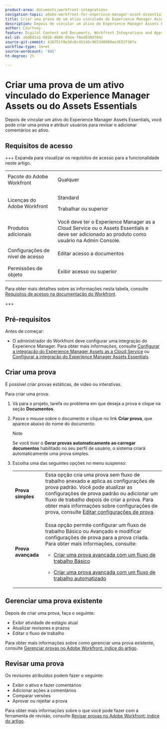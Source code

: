 ```yaml
---
product-area: documents;workfront-integrations
navigation-topic: adobe-workfront-for-experince-manager-asset-essentials
title: Criar uma prova de um ativo vinculado do Experience Manager Assets ou do Assets Essentials
description: Depois de vincular um ativo do Experience Manager Assets Essentials, você pode criar uma prova e atribuir usuários para revisar e adicionar comentários ao ativo.
author: Courtney
feature: Digital Content and Documents, Workfront Integrations and Apps
exl-id: abd641a1-081b-4b86-95ee-f0ed030d704c
source-git-commit: 430751f0e38c6c45145c965398990ee3652f36fe
workflow-type: tm+mt
source-wordcount: '441'
ht-degree: 2%

---
```


# Criar uma prova de um ativo vinculado do Experience Manager Assets ou do Assets Essentials

Depois de vincular um ativo do Experience Manager Assets Essentials, você pode criar uma prova e atribuir usuários para revisar e adicionar comentários ao ativo.

## Requisitos de acesso

<!-- Audited: 4/2025 -->

+++ Expanda para visualizar os requisitos de acesso para a funcionalidade neste artigo.

<table style="table-layout:auto"> 
 <col> 
 <col> 
 <tbody> 
  <tr> 
   <td role="rowheader">Pacote do Adobe Workfront</td> 
   <td> <p> Qualquer</p> </td> 
  </tr> 
  <tr> 
   <td role="rowheader">Licenças do Adobe Workfront</td> 
   <td> 
   <p>Standard</p>
   <p>Trabalhar ou superior</p>
    </td> 
  </tr> 
  <tr> 
   <td role="rowheader">Produtos adicionais</td> 
   <td>Você deve ter o Experience Manager as a Cloud Service ou o Assets Essentials e deve ser adicionado ao produto como usuário na Admin Console. </td> 
  </tr> 
  <tr> 
   <td role="rowheader">Configurações de nível de acesso</td> 
   <td> <p>Editar acesso a documentos</p> </td> 
  </tr> 
  <tr> 
   <td role="rowheader">Permissões de objeto</td> 
   <td> <p>Exibir acesso ou superior</p>  </td> 
  </tr> 
 </tbody> 
</table>

Para obter mais detalhes sobre as informações nesta tabela, consulte [Requisitos de acesso na documentação do Workfront](/help/quicksilver/administration-and-setup/add-users/access-levels-and-object-permissions/access-level-requirements-in-documentation.md).

+++

## Pré-requisitos

Antes de começar:

* O administrador do Workfront deve configurar uma integração do Experience Manager. Para obter mais informações, consulte [Configurar a integração do Experience Manager Assets as a Cloud Service](/help/quicksilver/administration-and-setup/configure-integrations/configure-aacs-integration.md) ou [Configurar a integração do Experience Manager Assets Essentials](/help/quicksilver/documents/adobe-workfront-for-experience-manager-assets-essentials/setup-asset-essentials.md).

## Criar uma prova

É possível criar provas estáticas, de vídeo ou interativas.

Para criar uma prova:

1. Vá para o projeto, tarefa ou problema em que deseja a prova e clique na seção **Documentos**.
1. Passe o mouse sobre o documento e clique no link **Criar prova**, que aparece abaixo do nome do documento.

   >[!NOTE]
   >
   >Se você tiver o **Gerar provas automaticamente ao carregar documentos** habilitado no seu perfil de usuário, o sistema criará automaticamente uma prova simples.

1. Escolha uma das seguintes opções no menu suspenso:

   <table style="table-layout:auto"> 
    <col> 
    <col> 
    <tbody> 
     <tr> 
      <td role="rowheader"><strong>Prova simples</strong></td> 
      <td>Essa opção cria uma prova sem fluxo de trabalho anexado e aplica as configurações de prova padrão. Você pode atualizar as configurações de prova padrão ou adicionar um fluxo de trabalho depois de criar a prova. Para obter mais informações sobre configurações de prova, consulte <a href="../../review-and-approve-work/proofing/managing-proofs-within-workfront/edit-proof-settings.md" class="MCXref xref">Editar configurações de prova</a>.</td> 
     </tr> 
     <tr> 
      <td role="rowheader"><strong>Prova avançada</strong></td> 
      <td> <p>Essa opção permite configurar um fluxo de trabalho Básico ou Avançado e modificar configurações de prova para a prova criada. Para obter mais informações, consulte: </p> 
       <ul> 
        <li> <p><a href="../../review-and-approve-work/proofing/creating-proofs-within-workfront/configure-basic-proof-workflow.md" class="MCXref xref">Criar uma prova avançada com um fluxo de trabalho Básico</a> </p> </li> 
        <li> <p><a href="../../review-and-approve-work/proofing/creating-proofs-within-workfront/create-automated-proof-workflow.md" class="MCXref xref">Criar uma prova avançada com um fluxo de trabalho automatizado</a> </p> </li> 
       </ul> </td> 
     </tr> 
    </tbody> 
   </table>

## Gerenciar uma prova existente

Depois de criar uma prova, faça o seguinte:

* Exibir atividade de estágio atual
* Atualizar revisores e prazos
* Editar o fluxo de trabalho

Para obter mais informações sobre como gerenciar uma prova existente, consulte [Gerenciar provas no Adobe Workfront: índice do artigo](../../review-and-approve-work/proofing/managing-proofs-within-workfront/manage-proofs-in-wf.md).

## Revisar uma prova

Os revisores atribuídos podem fazer o seguinte:

* Exibir o ativo e fazer comentários
* Adicionar ações a comentários
* Comparar versões
* Aprovar ou rejeitar a prova

Para obter mais informações sobre o que você pode fazer com a ferramenta de revisão, consulte [Revisar provas no Adobe Workfront: índice do artigo](../../review-and-approve-work/proofing/reviewing-proofs-within-workfront/review-proofs-in-wf.md).
